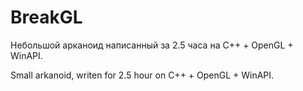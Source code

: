 BreakGL
=======

Небольшой арканоид написанный за 2.5 часа на C++ + OpenGL + WinAPI. 

Small arkanoid, writen for 2.5 hour on C++ + OpenGL + WinAPI.